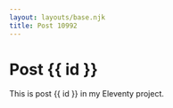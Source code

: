 ```yaml
---
layout: layouts/base.njk
title: Post 10992
---
```


# Post {{ id }}

This is post {{ id }} in my Eleventy project.
